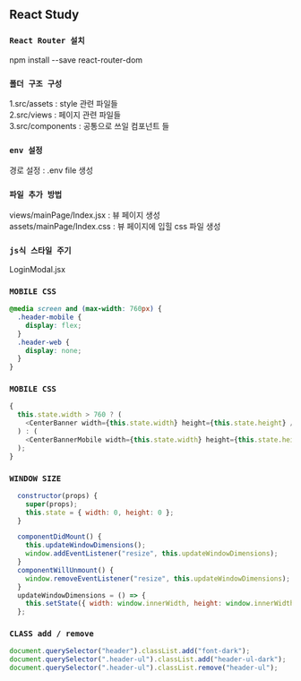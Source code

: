## React Study

### `React Router 설치`

npm install --save react-router-dom

### `폴더 구조 구성`

1.src/assets : style 관련 파일들  
2.src/views : 페이지 관련 파일들  
3.src/components : 공통으로 쓰일 컴포넌트 들

### `env 설정`

경로 설정 : .env file 생성

### `파일 추가 방법`

views/mainPage/Index.jsx : 뷰 페이지 생성  
assets/mainPage/Index.css : 뷰 페이지에 입힐 css 파일 생성

### `js식 스타일 주기`

LoginModal.jsx

### `MOBILE CSS`

```css
@media screen and (max-width: 760px) {
  .header-mobile {
    display: flex;
  }
  .header-web {
    display: none;
  }
}
```

### `MOBILE CSS`

```javascript
{
  this.state.width > 760 ? (
    <CenterBanner width={this.state.width} height={this.state.height} />
  ) : (
    <CenterBannerMobile width={this.state.width} height={this.state.height} />
  );
}
```

### `WINDOW SIZE`

```javascript
  constructor(props) {
    super(props);
    this.state = { width: 0, height: 0 };
  }

  componentDidMount() {
    this.updateWindowDimensions();
    window.addEventListener("resize", this.updateWindowDimensions);
  }
  componentWillUnmount() {
    window.removeEventListener("resize", this.updateWindowDimensions);
  }
  updateWindowDimensions = () => {
    this.setState({ width: window.innerWidth, height: window.innerWidth / 2 });
  };
```

### `CLASS add / remove`

```javascript
document.querySelector("header").classList.add("font-dark");
document.querySelector(".header-ul").classList.add("header-ul-dark");
document.querySelector(".header-ul").classList.remove("header-ul");
```
